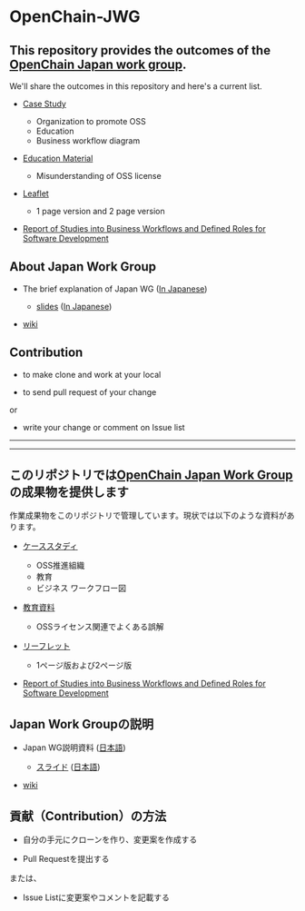 # OpenChain-JWG

## This repository provides the outcomes of the [OpenChain Japan work group](https://github.com/OpenChain-Project/Japan-WG-General).

 We'll share the outcomes in this repository and here's a current list.

* [Case Study](https://github.com/OpenChain-Project/Onboarding-JWG/tree/master/CaseStudy)
  * Organization to promote OSS
  * Education
  * Business workflow diagram

* [Education Material](https://github.com/OpenChain-Project/Onboarding-JWG/tree/master/Education_Material)
  * Misunderstanding of OSS license

* [Leaflet](https://github.com/OpenChain-Project/Onboarding-JWG/tree/master/Leaflet)
  * 1 page version and 2 page version

* [Report of Studies into Business Workflows and Defined Roles for Software Development](https://github.com/OpenChain-Project/Onboarding-JWG/blob/master/CaseStudy/BusinessFlow/Report-of-business-workflow-and-roles.md)


## About Japan Work Group

* The brief explanation of Japan WG ([In Japanese](https://github.com/OpenChain-Project/Onboarding-JWG/blob/master/About_Japan-wg/About_JapanWG.md))
  * [slides](https://github.com/OpenChain-Project/Onboarding-JWG/blob/master/About_Japan-wg/OpenChain_JWG_Activities_20180806_r03.pdf) ([In Japanese](https://github.com/OpenChain-Project/Onboarding-JWG/blob/master/About_Japan-wg/OpenChain_JWG_Activities_CC0_20190205.pdf))

* [wiki](https://wiki.linuxfoundation.org/openchain/openchain-japanese-working-group)

## Contribution

* to make clone and work at your local

* to send pull request of your change 

or 

* write your change or comment on Issue list

---
---

## このリポジトリでは[OpenChain Japan Work Group](https://github.com/OpenChain-Project/Japan-WG-General)の成果物を提供します

作業成果物をこのリポジトリで管理しています。現状では以下のような資料があります。

* [ケーススタディ](https://github.com/OpenChain-Project/Onboarding-JWG/tree/master/CaseStudy)
  * OSS推進組織
  * 教育
  * ビジネス ワークフロー図

* [教育資料](https://github.com/OpenChain-Project/Onboarding-JWG/tree/master/Education_Material)
  * OSSライセンス関連でよくある誤解

* [リーフレット](https://github.com/OpenChain-Project/Onboarding-JWG/tree/master/Leaflet)
  * 1ページ版および2ページ版

* [Report of Studies into Business Workflows and Defined Roles for Software Development](https://github.com/OpenChain-Project/Onboarding-JWG/blob/master/CaseStudy/BusinessFlow/Report-of-business-workflow-and-roles.md)

## Japan Work Groupの説明

* Japan WG説明資料 ([日本語](https://github.com/OpenChain-Project/Onboarding-JWG/blob/master/About_Japan-wg/About_JapanWG.md))
  * [スライド](https://github.com/OpenChain-Project/Onboarding-JWG/blob/master/About_Japan-wg/OpenChain_JWG_Activities_20180806_r03.pdf) ([日本語](https://github.com/OpenChain-Project/Onboarding-JWG/blob/master/About_Japan-wg/OpenChain_JWG_Activities_CC0_20190205.pdf))

* [wiki](https://wiki.linuxfoundation.org/openchain/openchain-japanese-working-group)


## 貢献（Contribution）の方法

* 自分の手元にクローンを作り、変更案を作成する

* Pull Requestを提出する

または、

* Issue Listに変更案やコメントを記載する
